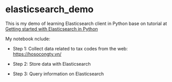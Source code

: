 # elasticsearch_demo
This is my demo of learning Elasticsearch client in Python base on tutorial at [Getting started with Elasticsearch in Python](http://blog.adnansiddiqi.me/getting-started-with-elasticsearch-in-python/) 

My notebook nclude:

* Step 1: Collect data related to tax codes from the web: https://hosocongty.vn/

* Step 2: Store data with Elasticsearch

* Step 3: Query information on Elasticsearch
